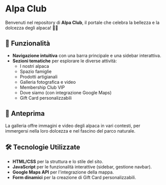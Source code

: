 # Alpa Club

Benvenuti nel repository di **Alpa Club**, il portale che celebra la bellezza e la dolcezza degli alpaca! 🦙💚

## 🚀 Funzionalità
- **Navigazione intuitiva** con una barra principale e una sidebar interattiva.
- **Sezioni tematiche** per esplorare le diverse attività:
  - I nostri alpaca
  - Spazio famiglie
  - Prodotti artigianali
  - Galleria fotografica e video
  - Membership Club VIP
  - Dove siamo (con integrazione Google Maps)
  - Gift Card personalizzabili

## 📸 Anteprima
La galleria offre immagini e video degli alpaca in vari contesti, per immergersi nella loro dolcezza e nel fascino del parco naturale.

## 🛠️ Tecnologie Utilizzate
- **HTML/CSS** per la struttura e lo stile del sito.
- **JavaScript** per le funzionalità interattive (sidebar, gestione navbar).
- **Google Maps API** per l'integrazione della mappa.
- **Form dinamici** per la creazione di Gift Card personalizzabili.
